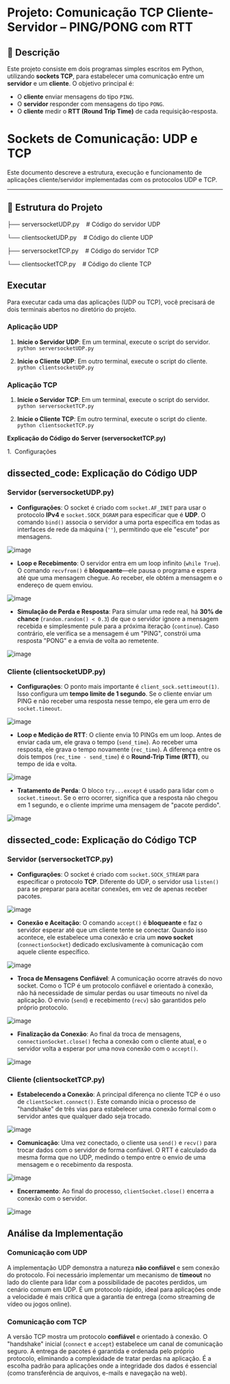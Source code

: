 # Projeto: Comunicação TCP Cliente-Servidor – PING/PONG com RTT

## 📌 Descrição

Este projeto consiste em dois programas simples escritos em Python, utilizando **sockets TCP**, para estabelecer uma comunicação entre um **servidor** e um **cliente**. O objetivo principal é:

- O **cliente** enviar mensagens do tipo `PING`.
- O **servidor** responder com mensagens do tipo `PONG`.
- O **cliente** medir o **RTT (Round Trip Time)** de cada requisição‑resposta.

# Sockets de Comunicação: UDP e TCP

Este documento descreve a estrutura, execução e funcionamento de aplicações cliente/servidor implementadas com os protocolos UDP e TCP.

---

## 📂 Estrutura do Projeto

├── serversocketUDP.py    # Código do servidor UDP

└── clientsocketUDP.py    # Código do cliente UDP

├── serversocketTCP.py    # Código do servidor TCP

└── clientsocketTCP.py    # Código do cliente TCP



## Executar

Para executar cada uma das aplicações (UDP ou TCP), você precisará de dois terminais abertos no diretório do projeto.

### Aplicação UDP

1.  **Inicie o Servidor UDP**: Em um terminal, execute o script do servidor.
    `python serversocketUDP.py`

2.  **Inicie o Cliente UDP**: Em outro terminal, execute o script do cliente.
    `python clientsocketUDP.py`

### Aplicação TCP

1.  **Inicie o Servidor TCP**: Em um terminal, execute o script do servidor.
    `python serversocketTCP.py`

2.  **Inicie o Cliente TCP**: Em outro terminal, execute o script do cliente.
    `python clientsocketTCP.py`

**Explicação do Código do Server (serversocketTCP.py)**

1.  Configurações
##  dissected_code: Explicação do Código UDP

### Servidor (serversocketUDP.py)

- **Configurações**: O socket é criado com `socket.AF_INET` para usar o protocolo **IPv4** e `socket.SOCK_DGRAM` para especificar que é **UDP**. O comando `bind()` associa o servidor a uma porta específica em todas as interfaces de rede da máquina (`''`), permitindo que ele "escute" por mensagens.
  
![image](https://github.com/user-attachments/assets/cacaac8d-ba9d-4615-b674-8902dcc1dd7b)

- **Loop e Recebimento**: O servidor entra em um loop infinito (`while True`). O comando `recvfrom()` é **bloqueante**—ele pausa o programa e espera até que uma mensagem chegue. Ao receber, ele obtém a mensagem e o endereço de quem enviou.

![image](https://github.com/user-attachments/assets/108f2171-713e-451f-ae07-2763f7e46a91)

- **Simulação de Perda e Resposta**: Para simular uma rede real, há **30% de chance** (`random.random() < 0.3`) de que o servidor ignore a mensagem recebida e simplesmente pule para a próxima iteração (`continue`). Caso contrário, ele verifica se a mensagem é um "PING", constrói uma resposta "PONG" e a envia de volta ao remetente.

![image](https://github.com/user-attachments/assets/b1004737-daf2-4193-8098-0b17671d6b16)


### Cliente (clientsocketUDP.py)

- **Configurações**: O ponto mais importante é `client_sock.settimeout(1)`. Isso configura um **tempo limite de 1 segundo**. Se o cliente enviar um PING e não receber uma resposta nesse tempo, ele gera um erro de `socket.timeout`.

![image](https://github.com/user-attachments/assets/bb2180d9-c49b-49ce-849e-279cfda531a7)

- **Loop e Medição de RTT**: O cliente envia 10 PINGs em um loop. Antes de enviar cada um, ele grava o tempo (`send_time`). Ao receber uma resposta, ele grava o tempo novamente (`rec_time`). A diferença entre os dois tempos (`rec_time - send_time`) é o **Round-Trip Time (RTT)**, ou tempo de ida e volta.

![image](https://github.com/user-attachments/assets/a9511663-438a-4508-bf8f-50ebe439719e)

- **Tratamento de Perda**: O bloco `try...except` é usado para lidar com o `socket.timeout`. Se o erro ocorrer, significa que a resposta não chegou em 1 segundo, e o cliente imprime uma mensagem de "pacote perdido".

![image](https://github.com/user-attachments/assets/679eb543-8cad-4b83-b921-e8075ee96377)


##  dissected_code: Explicação do Código TCP

### Servidor (serversocketTCP.py)

- **Configurações**: O socket é criado com `socket.SOCK_STREAM` para especificar o protocolo **TCP**. Diferente do UDP, o servidor usa `listen()` para se preparar para aceitar conexões, em vez de apenas receber pacotes.

![image](https://github.com/user-attachments/assets/95a49a69-ec74-4c3a-b677-66e98c45d534)

- **Conexão e Aceitação**: O comando `accept()` é **bloqueante** e faz o servidor esperar até que um cliente tente se conectar. Quando isso acontece, ele estabelece uma conexão e cria um **novo socket** (`connectionSocket`) dedicado exclusivamente à comunicação com aquele cliente específico.

![image](https://github.com/user-attachments/assets/d9152832-cdcb-421d-860c-adee949cd477)

- **Troca de Mensagens Confiável**: A comunicação ocorre através do novo socket. Como o TCP é um protocolo confiável e orientado à conexão, não há necessidade de simular perdas ou usar timeouts no nível da aplicação. O envio (`send`) e recebimento (`recv`) são garantidos pelo próprio protocolo.

![image](https://github.com/user-attachments/assets/f5f5e1e2-7b12-4f45-a0dc-ca0a34d1811f)

- **Finalização da Conexão**: Ao final da troca de mensagens, `connectionSocket.close()` fecha a conexão com o cliente atual, e o servidor volta a esperar por uma nova conexão com o `accept()`.

![image](https://github.com/user-attachments/assets/cb3e0e92-e149-43f4-a0e4-54fac2a4401b)

### Cliente (clientsocketTCP.py)

- **Estabelecendo a Conexão**: A principal diferença no cliente TCP é o uso de `clientSocket.connect()`. Este comando inicia o processo de "handshake" de três vias para estabelecer uma conexão formal com o servidor antes que qualquer dado seja trocado.

![image](https://github.com/user-attachments/assets/521c4756-678d-4fcf-b3c8-9562356d7939)

- **Comunicação**: Uma vez conectado, o cliente usa `send()` e `recv()` para trocar dados com o servidor de forma confiável. O RTT é calculado da mesma forma que no UDP, medindo o tempo entre o envio de uma mensagem e o recebimento da resposta.

![image](https://github.com/user-attachments/assets/8a4a36b3-95eb-44b4-b2dc-d7b446f8f8bc)

- **Encerramento**: Ao final do processo, `clientSocket.close()` encerra a conexão com o servidor.

![image](https://github.com/user-attachments/assets/73676ffa-b1d4-4fd2-9c2a-dbfe1dfd9d1c)


## Análise da Implementação

### Comunicação com UDP
A implementação UDP demonstra a natureza **não confiável** e sem conexão do protocolo. Foi necessário implementar um mecanismo de **timeout** no lado do cliente para lidar com a possibilidade de pacotes perdidos, um cenário comum em UDP. É um protocolo rápido, ideal para aplicações onde a velocidade é mais crítica que a garantia de entrega (como streaming de vídeo ou jogos online).

### Comunicação com TCP
A versão TCP mostra um protocolo **confiável** e orientado à conexão. O "handshake" inicial (`connect` e `accept`) estabelece um canal de comunicação seguro. A entrega de pacotes é garantida e ordenada pelo próprio protocolo, eliminando a complexidade de tratar perdas na aplicação. É a escolha padrão para aplicações onde a integridade dos dados é essencial (como transferência de arquivos, e-mails e navegação na web).

